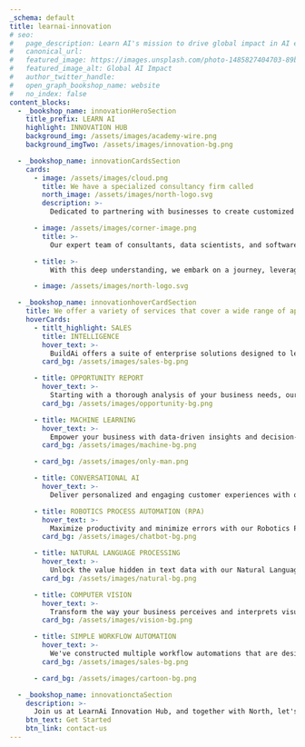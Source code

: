 ```yaml
---
_schema: default
title: learnai-innovation
# seo:
#   page_description: Learn AI's mission to drive global impact in AI education and implementation
#   canonical_url:
#   featured_image: https://images.unsplash.com/photo-1485827404703-89b55fcc595e
#   featured_image_alt: Global AI Impact
#   author_twitter_handle:
#   open_graph_bookshop_name: website
#   no_index: false
content_blocks:
  - _bookshop_name: innovationHeroSection
    title_prefix: LEARN AI
    highlight: INNOVATION HUB
    background_img: /assets/images/academy-wire.png
    background_imgTwo: /assets/images/innovation-bg.png

  - _bookshop_name: innovationCardsSection
    cards:
      - image: /assets/images/cloud.png
        title: We have a specialized consultancy firm called
        north_image: /assets/images/north-logo.svg
        description: >-
          Dedicated to partnering with businesses to create customized AI tools, streamline workflow automation processes, and develop bespoke software solutions.

      - image: /assets/images/corner-image.png
        title: >-
          Our expert team of consultants, data scientists, and software engineers collaborate closely with enterprises to understand their unique needs, challenges, and goals.

      - title: >-
          With this deep understanding, we embark on a journey, leveraging the power of AI to unlock new levels of efficiency, productivity, and success.

      - image: /assets/images/north-logo.svg

  - _bookshop_name: innovationhoverCardSection
    title: We offer a variety of services that cover a wide range of applications.
    hoverCards:
      - titlt_highlight: SALES
        title: INTELLIGENCE
        hover_text: >-
          BuildAi offers a suite of enterprise solutions designed to leverage the potential of AI within your business. We recognise the unique needs and objectives of each organisation, tailoring our AI solutions to drive growth and efficiency in your operations.
        card_bg: /assets/images/sales-bg.png

      - title: OPPORTUNITY REPORT
        hover_text: >-
          Starting with a thorough analysis of your business needs, our team assesses the viability of AI solutions, providing you with a report detailing potential benefits and recommendations.
        card_bg: /assets/images/opportunity-bg.png

      - title: MACHINE LEARNING
        hover_text: >-
          Empower your business with data-driven insights and decision-making through our Machine Learning services.
        card_bg: /assets/images/machine-bg.png

      - card_bg: /assets/images/only-man.png

      - title: CONVERSATIONAL AI
        hover_text: >-
          Deliver personalized and engaging customer experiences with our Conversational AI services

      - title: ROBOTICS PROCESS AUTOMATION (RPA)
        hover_text: >-
          Maximize productivity and minimize errors with our Robotics Process Automation (RPA) services.
        card_bg: /assets/images/chatbot-bg.png

      - title: NATURAL LANGUAGE PROCESSING
        hover_text: >-
          Unlock the value hidden in text data with our Natural Language Processing (NLP) services.
        card_bg: /assets/images/natural-bg.png

      - title: COMPUTER VISION
        hover_text: >-
          Transform the way your business perceives and interprets visual data with our Computer Vision services.
        card_bg: /assets/images/vision-bg.png

      - title: SIMPLE WORKFLOW AUTOMATION
        hover_text: >-
          We've constructed multiple workflow automations that are designed to streamline your daily operations, saving you a considerable amount of time.
        card_bg: /assets/images/sales-bg.png

      - card_bg: /assets/images/cartoon-bg.png

  - _bookshop_name: innovationctaSection
    description: >-
      Join us at LearnAi Innovation Hub, and together with North, let's reimagine the future of your enterprise through the power of AI.
    btn_text: Get Started
    btn_link: contact-us
---
```

